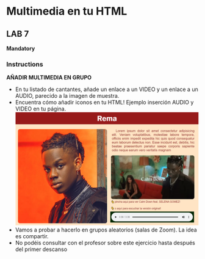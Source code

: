 # Multimedia en tu HTML

## LAB 7

**Mandatory**

### Instructions

**AÑADIR MULTIMEDIA EN GRUPO**

- En tu listado de cantantes, añade un enlace a un VIDEO y un enlace a un AUDIO, parecido a la imagen de muestra.
- Encuentra cómo añadir iconos en tu HTML! Ejemplo inserción AUDIO y VIDEO en tu página.
  ![alt text](image.png)
- Vamos a probar a hacerlo en grupos aleatorios (salas de Zoom). La idea es compartir.
- No podéis consultar con el profesor sobre este ejercicio hasta después del primer descanso
